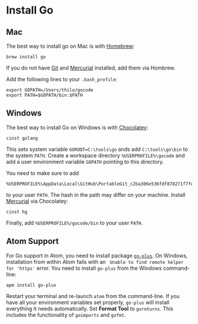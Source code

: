 # Install Go

## Mac

The best way to install go on Mac is with [Homebrew](http://brew.sh/):

    brew install go

If you do not have [Git](http://git-scm.com/) and [Mercurial](http://mercurial.selenic.com/) installed, add them via Hombrew.

Add the following lines to your `.bash_profile`:

    export GOPATH=/Users/thilo/gocode
    export PATH=$GOPATH/bin:$PATH

## Windows

The best way to install Go on Windows is with [Chocolatey](https://chocolatey.org/):

    cinst golang

This sets system variable `GOROOT=C:\tools\go` ands add `C:\tools\go\bin` to the system `PATH`. Create a workspace directory `%USERPROFILE%\gocode` and add a user environment variable `GOPATH` pointing to this directory.

You need to make sure to add

    %USERPROFILE%\AppData\Local\GitHub\PortableGit_c2ba306e536fdf878271f7fe636a147ff37326ad\bin

to your user `PATH`. The hash in the path may differ on your machine. Install [Mercurial](http://mercurial.selenic.com/) via Chocolatey:

    cinst hg

Finally, add `%USERPROFILE%/gocode/bin` to your user `PATH`.

## Atom Support

For Go support in Atom, you need to install package [`go-plus`](https://atom.io/packages/go-plus). On Windows, installation from within Atom fails with an ` Unable to find remote helper for 'https'` error. You need to install `go-plus` from the Windows command-line:

    apm install go-plus

Restart your terminal and re-launch `atom` from the command-line. If you have all your environment variables set properly, `go-plus` will install everything it needs automatically. Set **Format Tool** to `goreturns`. This includes the functionality of `goimports` and `gofmt`.
